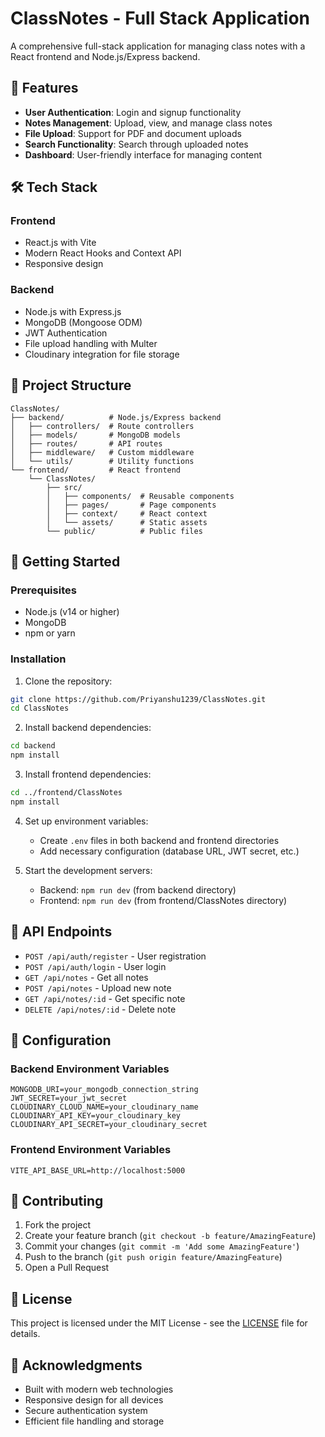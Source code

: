 # ClassNotes - Full Stack Application

A comprehensive full-stack application for managing class notes with a React frontend and Node.js/Express backend.

## 🚀 Features

- **User Authentication**: Login and signup functionality
- **Notes Management**: Upload, view, and manage class notes
- **File Upload**: Support for PDF and document uploads
- **Search Functionality**: Search through uploaded notes
- **Dashboard**: User-friendly interface for managing content

## 🛠️ Tech Stack

### Frontend
- React.js with Vite
- Modern React Hooks and Context API
- Responsive design

### Backend
- Node.js with Express.js
- MongoDB (Mongoose ODM)
- JWT Authentication
- File upload handling with Multer
- Cloudinary integration for file storage

## 📁 Project Structure

```
ClassNotes/
├── backend/          # Node.js/Express backend
│   ├── controllers/  # Route controllers
│   ├── models/       # MongoDB models
│   ├── routes/       # API routes
│   ├── middleware/   # Custom middleware
│   └── utils/        # Utility functions
└── frontend/         # React frontend
    └── ClassNotes/
        ├── src/
        │   ├── components/  # Reusable components
        │   ├── pages/       # Page components
        │   ├── context/     # React context
        │   └── assets/      # Static assets
        └── public/          # Public files
```

## 🚀 Getting Started

### Prerequisites
- Node.js (v14 or higher)
- MongoDB
- npm or yarn

### Installation

1. Clone the repository:
```bash
git clone https://github.com/Priyanshu1239/ClassNotes.git
cd ClassNotes
```

2. Install backend dependencies:
```bash
cd backend
npm install
```

3. Install frontend dependencies:
```bash
cd ../frontend/ClassNotes
npm install
```

4. Set up environment variables:
   - Create `.env` files in both backend and frontend directories
   - Add necessary configuration (database URL, JWT secret, etc.)

5. Start the development servers:
   - Backend: `npm run dev` (from backend directory)
   - Frontend: `npm run dev` (from frontend/ClassNotes directory)

## 📝 API Endpoints

- `POST /api/auth/register` - User registration
- `POST /api/auth/login` - User login
- `GET /api/notes` - Get all notes
- `POST /api/notes` - Upload new note
- `GET /api/notes/:id` - Get specific note
- `DELETE /api/notes/:id` - Delete note

## 🔧 Configuration

### Backend Environment Variables
```
MONGODB_URI=your_mongodb_connection_string
JWT_SECRET=your_jwt_secret
CLOUDINARY_CLOUD_NAME=your_cloudinary_name
CLOUDINARY_API_KEY=your_cloudinary_key
CLOUDINARY_API_SECRET=your_cloudinary_secret
```

### Frontend Environment Variables
```
VITE_API_BASE_URL=http://localhost:5000
```

## 🤝 Contributing

1. Fork the project
2. Create your feature branch (`git checkout -b feature/AmazingFeature`)
3. Commit your changes (`git commit -m 'Add some AmazingFeature'`)
4. Push to the branch (`git push origin feature/AmazingFeature`)
5. Open a Pull Request

## 📄 License

This project is licensed under the MIT License - see the [LICENSE](LICENSE) file for details.

## 🙏 Acknowledgments

- Built with modern web technologies
- Responsive design for all devices
- Secure authentication system
- Efficient file handling and storage
